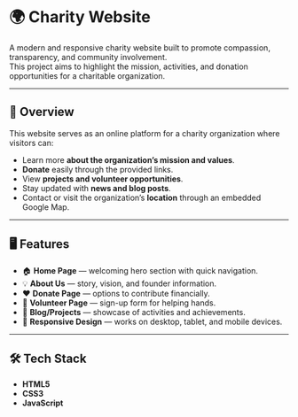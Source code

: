 # 🌍 Charity Website

A modern and responsive charity website built to promote compassion, transparency, and community involvement.  
This project aims to highlight the mission, activities, and donation opportunities for a charitable organization.

---

## 🧾 Overview
This website serves as an online platform for a charity organization where visitors can:
- Learn more **about the organization’s mission and values**.
- **Donate** easily through the provided links.
- View **projects and volunteer opportunities**.
- Stay updated with **news and blog posts**.
- Contact or visit the organization’s **location** through an embedded Google Map.

---

## 🖥️ Features
- 🏠 **Home Page** — welcoming hero section with quick navigation.  
- 💡 **About Us** — story, vision, and founder information.  
- ❤️ **Donate Page** — options to contribute financially.  
- 🤝 **Volunteer Page** — sign-up form for helping hands.  
- 📰 **Blog/Projects** — showcase of activities and achievements.   
- 🌙 **Responsive Design** — works on desktop, tablet, and mobile devices.

---

## 🛠️ Tech Stack
- **HTML5**
- **CSS3**
- **JavaScript**
